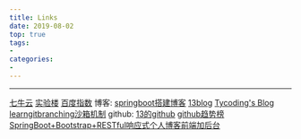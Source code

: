 ```yaml
---
title: Links 
date: 2019-08-02
top: true
tags:
- 
categories:
- 
---
```

***
<!-- more -->
[七牛云](https://portal.qiniu.com)
[实验楼](https://www.shiyanlou.com/)
[百度指数](http://index.baidu.com/v2/main/index.html#/trend/java?words=java)
博客:
[springboot搭建博客](https://www.cnblogs.com/wmyskxz/p/9246158.html)
[13blog](http://13blog.site/blog/11235)
[Tycoding's Blog](https://www.tycoding.cn/)
[learngitbranching沙箱机制](https://learngitbranching.js.org/)
github:
[13的github](https://github.com/ZHENFENG13)
[github趋势榜](https://github.com/trending)
[SpringBoot+Bootstrap+RESTful响应式个人博客前端加后台](https://github.com/wmyskxz/MyBlog)
